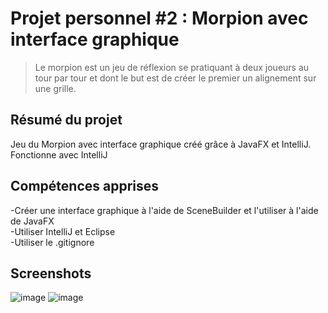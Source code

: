 # Projet personnel #2 : Morpion avec interface graphique

> Le morpion est un jeu de réflexion se pratiquant à deux joueurs au tour par tour et dont le but est de créer le premier un alignement sur une grille.

## Résumé du projet 

Jeu du Morpion avec interface graphique créé grâce à JavaFX et IntelliJ. <br>
Fonctionne avec IntelliJ

## Compétences apprises ##
-Créer une interface graphique à l'aide de SceneBuilder et l'utiliser à l'aide de JavaFX <br>
-Utiliser IntelliJ et Eclipse <br>
-Utiliser le .gitignore

## Screenshots ##
![image](https://github.com/DarchevilleThomas/MorpionJavaFX/assets/122434335/557c4f04-ea34-4190-ba9c-91505302e5ed)
![image](https://github.com/DarchevilleThomas/MorpionJavaFX/assets/122434335/5ff6482e-75f1-4f13-b44d-bcd46f75d8a4)
